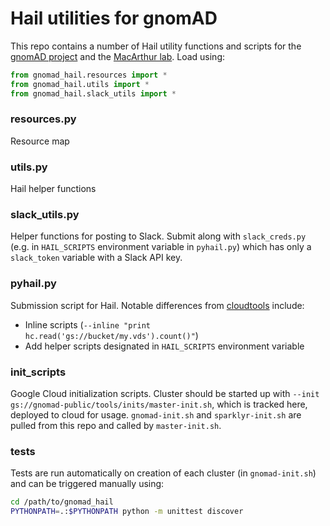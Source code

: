 # Hail utilities for gnomAD

This repo contains a number of Hail utility functions and scripts for the [gnomAD project](http://gnomad.broadinstitute.org) and the [MacArthur lab](http://macarthurlab.org).
Load using:

```python
from gnomad_hail.resources import *
from gnomad_hail.utils import *
from gnomad_hail.slack_utils import *
```

### resources.py

Resource map

### utils.py

Hail helper functions

### slack_utils.py

Helper functions for posting to Slack.
Submit along with `slack_creds.py` (e.g. in `HAIL_SCRIPTS` environment variable in `pyhail.py`) which has only a `slack_token` variable with a Slack API key.

### pyhail.py

Submission script for Hail. Notable differences from [cloudtools](http://github.com/nealelab/cloud-tools) include:

* Inline scripts (`--inline "print hc.read('gs://bucket/my.vds').count()"`)
* Add helper scripts designated in `HAIL_SCRIPTS` environment variable

### init_scripts

Google Cloud initialization scripts.
Cluster should be started up with `--init gs://gnomad-public/tools/inits/master-init.sh`, which is tracked here, deployed to cloud for usage.
`gnomad-init.sh` and `sparklyr-init.sh` are pulled from this repo and called by `master-init.sh`.

### tests

Tests are run automatically on creation of each cluster (in `gnomad-init.sh`) and can be triggered manually using: 
```bash
cd /path/to/gnomad_hail
PYTHONPATH=.:$PYTHONPATH python -m unittest discover
```